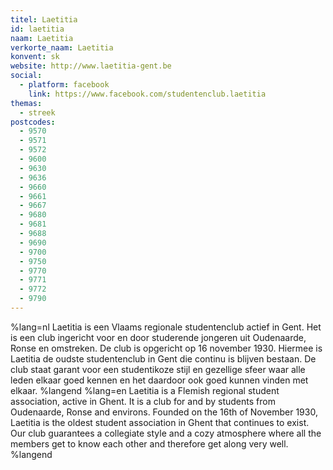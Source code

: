 ```yaml
---
titel: Laetitia
id: laetitia
naam: Laetitia
verkorte_naam: Laetitia
konvent: sk
website: http://www.laetitia-gent.be
social:
  - platform: facebook
    link: https://www.facebook.com/studentenclub.laetitia
themas:
  - streek
postcodes:
  - 9570
  - 9571
  - 9572
  - 9600
  - 9630
  - 9636
  - 9660
  - 9661
  - 9667
  - 9680
  - 9681
  - 9688
  - 9690
  - 9700
  - 9750
  - 9770
  - 9771
  - 9772
  - 9790
---
```


%lang=nl Laetitia is een Vlaams regionale studentenclub actief in Gent.
Het is een club ingericht voor en door studerende jongeren uit Oudenaarde, Ronse en omstreken.
De club is opgericht op 16 november 1930. Hiermee is Laetitia de oudste studentenclub in Gent die continu is blijven bestaan.
De club staat garant voor een studentikoze stijl en gezellige sfeer waar alle leden elkaar goed kennen en het daardoor ook goed kunnen vinden met elkaar. %langend %lang=en Laetitia is a Flemish regional student association, active in Ghent. It is a club for and by students from Oudenaarde, Ronse and environs. Founded on the 16th of November 1930, Laetitia is the oldest student association in Ghent that continues to exist. Our club guarantees a collegiate style and a cozy atmosphere where all the members get to know each other and therefore get along very well. %langend
